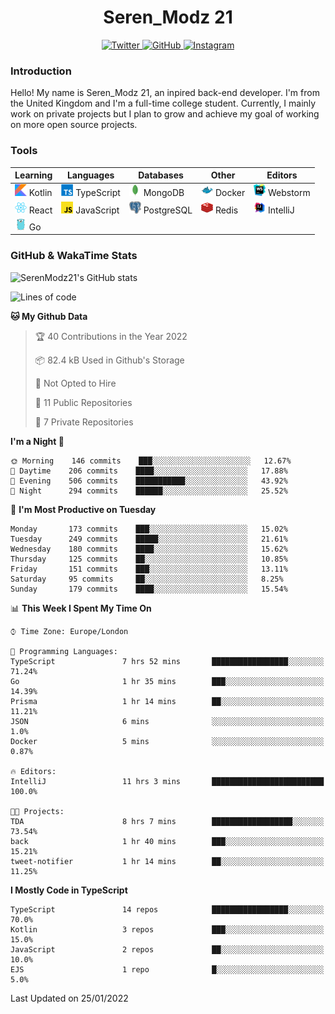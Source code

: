 <div align="center">
  <h1>Seren_Modz 21</h1>
  <a href="https://twitter.com/SerenModz21">
    <img alt="Twitter" src="https://img.shields.io/badge/twitter%20-%231DA1F2.svg?&style=for-the-badge&logo=Twitter&logoColor=white">
  </a>
  <a href="https://github.com/SerenModz21">
    <img alt="GitHub" src="https://img.shields.io/badge/github%20-%23121011.svg?&style=for-the-badge&logo=github&logoColor=white">
  </a>
  <a href="https://www.instagram.com/serenmodz21">
    <img alt="Instagram" src="https://img.shields.io/badge/instagram%20-%23E4405F.svg?&style=for-the-badge&logo=Instagram&logoColor=white">
  </a>
</div>

### Introduction

Hello! My name is Seren_Modz 21, an inpired back-end developer. I'm from the United Kingdom and I'm a full-time college student. Currently, I mainly work on private projects but I plan to grow and achieve my goal of working on more open source projects. 

### Tools

 **Learning**                                        | **Languages**                                               | **Databases**                                               | **Other**                                           | **Editors**                                                  
-----------------------------------------------------|-------------------------------------------------------------|-------------------------------------------------------------|-----------------------------------------------------|--------------------------------------------------------------
 <img width="19px" src="./assets/kotlin.svg"> Kotlin | <img width="19px" src="./assets/typescript.svg"> TypeScript | <img width="19px" src="./assets/mongodb.svg"> MongoDB       | <img width="19px" src="./assets/docker.svg"> Docker | <img width="19px" src="./assets/webstorm.svg"> Webstorm      
 <img width="19px" src="./assets/react.svg"> React   | <img width="19px" src="./assets/javascript.svg"> JavaScript | <img width="19px" src="./assets/postgresql.svg"> PostgreSQL | <img width="19px" src="./assets/redis.svg"> Redis   | <img width="19px" src="./assets/intellij-idea.svg"> IntelliJ
 <img width="19px" src="./assets/go.svg"> Go         |                                                             |                                                             |                                                     |                                                                                                               

### GitHub & WakaTime Stats

![SerenModz21's GitHub stats](https://github-readme-stats.vercel.app/api?username=SerenModz21&show_icons=true&theme=dark)

<!--START_SECTION:waka-->
![Lines of code](https://img.shields.io/badge/From%20Hello%20World%20I%27ve%20Written-36249%20lines%20of%20code-blue)

**🐱 My Github Data** 

> 🏆 40 Contributions in the Year 2022
 > 
> 📦 82.4 kB Used in Github's Storage 
 > 
> 🚫 Not Opted to Hire
 > 
> 📜 11 Public Repositories 
 > 
> 🔑 7 Private Repositories  
 > 
**I'm a Night 🦉** 

```text
🌞 Morning    146 commits    ███░░░░░░░░░░░░░░░░░░░░░░   12.67% 
🌆 Daytime    206 commits    ████░░░░░░░░░░░░░░░░░░░░░   17.88% 
🌃 Evening    506 commits    ███████████░░░░░░░░░░░░░░   43.92% 
🌙 Night      294 commits    ██████░░░░░░░░░░░░░░░░░░░   25.52%

```
📅 **I'm Most Productive on Tuesday** 

```text
Monday       173 commits    ███░░░░░░░░░░░░░░░░░░░░░░   15.02% 
Tuesday      249 commits    █████░░░░░░░░░░░░░░░░░░░░   21.61% 
Wednesday    180 commits    ████░░░░░░░░░░░░░░░░░░░░░   15.62% 
Thursday     125 commits    ██░░░░░░░░░░░░░░░░░░░░░░░   10.85% 
Friday       151 commits    ███░░░░░░░░░░░░░░░░░░░░░░   13.11% 
Saturday     95 commits     ██░░░░░░░░░░░░░░░░░░░░░░░   8.25% 
Sunday       179 commits    ████░░░░░░░░░░░░░░░░░░░░░   15.54%

```


📊 **This Week I Spent My Time On** 

```text
⌚︎ Time Zone: Europe/London

💬 Programming Languages: 
TypeScript               7 hrs 52 mins       █████████████████░░░░░░░░   71.24% 
Go                       1 hr 35 mins        ███░░░░░░░░░░░░░░░░░░░░░░   14.39% 
Prisma                   1 hr 14 mins        ██░░░░░░░░░░░░░░░░░░░░░░░   11.21% 
JSON                     6 mins              ░░░░░░░░░░░░░░░░░░░░░░░░░   1.0% 
Docker                   5 mins              ░░░░░░░░░░░░░░░░░░░░░░░░░   0.87%

🔥 Editors: 
IntelliJ                 11 hrs 3 mins       █████████████████████████   100.0%

🐱‍💻 Projects: 
TDA                      8 hrs 7 mins        ██████████████████░░░░░░░   73.54% 
back                     1 hr 40 mins        ███░░░░░░░░░░░░░░░░░░░░░░   15.21% 
tweet-notifier           1 hr 14 mins        ██░░░░░░░░░░░░░░░░░░░░░░░   11.25%

```

**I Mostly Code in TypeScript** 

```text
TypeScript               14 repos            █████████████████░░░░░░░░   70.0% 
Kotlin                   3 repos             ███░░░░░░░░░░░░░░░░░░░░░░   15.0% 
JavaScript               2 repos             ██░░░░░░░░░░░░░░░░░░░░░░░   10.0% 
EJS                      1 repo              █░░░░░░░░░░░░░░░░░░░░░░░░   5.0%

```



 Last Updated on 25/01/2022
<!--END_SECTION:waka-->

